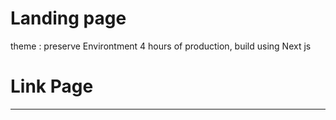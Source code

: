 # Landing page

theme : preserve Environtment
4 hours of production,
build using Next js

# Link Page
---
